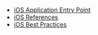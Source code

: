 - [iOS Application Entry Point](software-development/ios/application-entry-point)
- [iOS References](https://ihormyroniuk.github.io/References)
- [iOS Best Practices](https://ihormyroniuk.github.io/BestPractices)